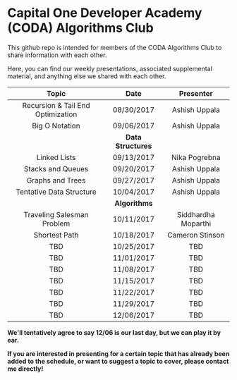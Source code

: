 # Capital One Developer Academy (CODA) Algorithms Club

This github repo is intended for members of the CODA Algorithms Club to share information with each other.

Here, you can find our weekly presentations, associated supplemental material, and anything else we shared with each other.

<center>

| Topic        | Date           | Presenter  |
| :-------------: |:-------------:| :-----:|
| Recursion & Tail End Optimization      | 08/30/2017 | Ashish Uppala |
| Big O Notation      | 09/06/2017      |   Ashish Uppala |
|         |    **Data Structures** |
| Linked Lists | 09/13/2017      |  Nika Pogrebna   |
| Stacks and Queues | 09/20/2017      |   Ashish Uppala  |
| Graphs and Trees | 09/27/2017      |   Ashish Uppala  |
| Tentative Data Structure | 10/04/2017      |  Ashish Uppala   |
|         |    **Algorithms** |
| Traveling Salesman Problem | 10/11/2017      |  Siddhardha Moparthi   |
| Shortest Path | 10/18/2017      |  Cameron Stinson   |
| TBD | 10/25/2017      |  TBD   |
| TBD | 11/01/2017      |  TBD   |
| TBD | 11/08/2017      |  TBD   |
| TBD | 11/15/2017      |  TBD   |
| TBD | 11/22/2017      |  TBD   |
| TBD | 11/29/2017      |  TBD   |
| TBD | 12/06/2017      |  TBD   |

</center>

**We'll tentatively agree to say 12/06 is our last day, but we can play it by ear.**

**If you are interested in presenting for a certain topic that has already been added to the schedule, or want to suggest a topic to cover, please contact me directly!**